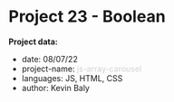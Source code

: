 # Project 23 - Boolean

**Project data:**

* date: 08/07/22
* project-name: <span class="colour" style="color: rgb(209, 210, 211);">js-array-carousel</span>
* languages: JS, HTML, CSS
* author: Kevin Baly